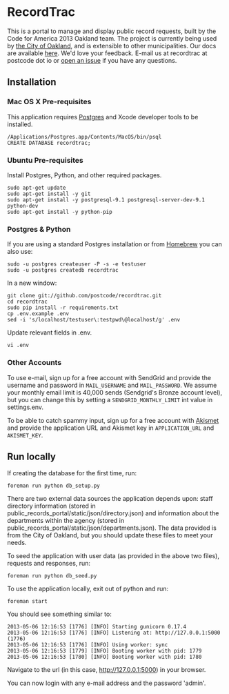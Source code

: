 RecordTrac 
==============

This is a portal to manage and display public record requests, built by the Code for America 2013 Oakland team. The project is currently being used by [the City of Oakland](http://www2.oaklandnet.com/Government/o/CityAdministration/PublicRecordsRequest/index.htm), and is extensible to other municipalities. Our docs are available [here](http://codeforamerica.github.io/public-records/docs/1.0.0/). We'd love your feedback. E-mail us at recordtrac at postcode dot io or [open an issue](https://github.com/postcode/recordtrac/issues?state=open) if you have any questions.

## Installation

### Mac OS X Pre-requisites

This application requires [Postgres](http://www.postgresapp.com/) and Xcode developer tools to be installed.

    /Applications/Postgres.app/Contents/MacOS/bin/psql
    CREATE DATABASE recordtrac;

### Ubuntu Pre-requisites

Install Postgres, Python, and other required packages.

    sudo apt-get update
    sudo apt-get install -y git
    sudo apt-get install -y postgresql-9.1 postgresql-server-dev-9.1 python-dev
    sudo apt-get install -y python-pip

### Postgres & Python

If you are using a standard Postgres installation or from [Homebrew](http://mxcl.github.com/homebrew/) you can also use:

    sudo -u postgres createuser -P -s -e testuser
    sudo -u postgres createdb recordtrac

In a new window:

    git clone git://github.com/postcode/recordtrac.git
    cd recordtrac
    sudo pip install -r requirements.txt
    cp .env.example .env
    sed -i 's/localhost/testuser\:testpwd\@localhost/g' .env

Update relevant fields in .env.

    vi .env

### Other Accounts

To use e-mail, sign up for a free account with SendGrid and provide the username and password in `MAIL_USERNAME` and `MAIL_PASSWORD`. We assume your monthly email limit is 40,000 sends (Sendgrid's Bronze account level), but you can change this by setting a `SENDGRID_MONTHLY_LIMIT` int value in settings.env.

To be able to catch spammy input, sign up for a free account with [Akismet](http://akismet.com/plans/) and provide the application URL and Akismet key in `APPLICATION_URL` and `AKISMET_KEY`.

## Run locally

If creating the database for the first time, run:

    foreman run python db_setup.py

There are two external data sources the application depends upon: staff directory information (stored in public_records_portal/static/json/directory.json) and information about the departments within the agency (stored in public_records_portal/static/json/departments.json). The data provided is from the City of Oakland, but you should update these files to meet your needs.

To seed the application with user data (as provided in the above two files), requests and responses, run:

    foreman run python db_seed.py

To use the application locally, exit out of python and run:

    foreman start


You should see something similar to:

    2013-05-06 12:16:53 [1776] [INFO] Starting gunicorn 0.17.4
    2013-05-06 12:16:53 [1776] [INFO] Listening at: http://127.0.0.1:5000 (1776)
    2013-05-06 12:16:53 [1776] [INFO] Using worker: sync
    2013-05-06 12:16:53 [1779] [INFO] Booting worker with pid: 1779
    2013-05-06 12:16:53 [1780] [INFO] Booting worker with pid: 1780

Navigate to the url (in this case, http://127.0.0.1:5000) in your browser.

You can now login with any e-mail address and the password 'admin'.


<!-- [![Build Status](https://travis-ci.org/codeforamerica/public-records.png?branch=master)](https://travis-ci.org/codeforamerica/public-records) -->

